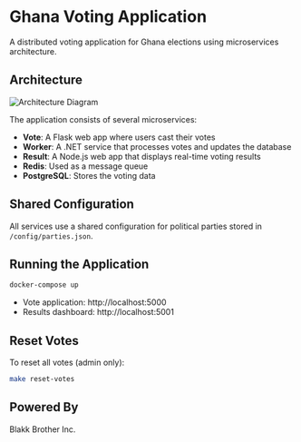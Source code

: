 # Ghana Voting Application

A distributed voting application for Ghana elections using microservices architecture.

## Architecture

![Architecture Diagram](https://mermaid.ink/img/pako:eNqNVE1v2zAM_SuETgOaLnGSNsAOA7ZhwIBhQNHDLgNqkbG42JIhyUmC1P99lGwnTtcWPcQS-fjI90iK5xQbTWmWZtpYdKDxGRvQDVjUYLBCB9_QgVGwRQfGgYUKnYYXcPgEDVZQoYEtOFDWGrRQgUdXgwNdgcMGHFZQWrQOXsGiRVOBRQMVGrBYgkVXgwNXgcUGLFZQGnQOXsGhQ1uBQ4sVWnRYgkNfg4NQgcMGHFZQGvIOXsGjR1-BR4cVOvRYgsdQg4dYgccGPFZQGgoOXqHAQFGhwEAVBgxYKCBU6CFW6LEBD1VQGo4cXuGIgaOCI44qHHHEEo6xQo-xQo8NeKyC0nDi8AonDBwVnHBU4YQTlnCKFXqMFXpswGMVlIYzh1c4Y-Co4IyjCmecscQQKwwYKwzYQMCqKA0XDq9wwcBRwQVHFS64YIlhrDDECkNsMOBYFaXhyuEVrhg4KrjiqMIVVywxxgo9xgo9NuCxCkrDjcMr3DBwVHDDUYUbblhijBXGWGHEBiJWRWm4c3iFOwaOCu44qnDHHUuMscIYK4zYQMSqKA0PDq_wwMBRwQNHFR54YIkxVhhihQEbCFgVpeHJ4RWeGDgqeOKowhNPLDHGCmOsMGIDEauiNLw4vMILA0cFLxxVeOGFJcZYYYwVRmwgYlWUhjeHV3hj4KjgjaMKb7yxxBgrjLHCiA1ErIrS8OHwCh8MHBV8cFTh4_-Jf_8Bm-Hl_w)

The application consists of several microservices:

- **Vote**: A Flask web app where users cast their votes
- **Worker**: A .NET service that processes votes and updates the database
- **Result**: A Node.js web app that displays real-time voting results
- **Redis**: Used as a message queue
- **PostgreSQL**: Stores the voting data

## Shared Configuration

All services use a shared configuration for political parties stored in `/config/parties.json`.

## Running the Application

```bash
docker-compose up
```

- Vote application: http://localhost:5000
- Results dashboard: http://localhost:5001

## Reset Votes

To reset all votes (admin only):

```bash
make reset-votes
```

## Powered By

Blakk Brother Inc.
